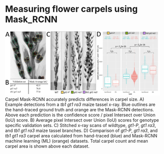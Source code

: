 # Measuring flower carpels using Mask_RCNN

![Segmentation Sample](carpel/carpelMaskRCNN_cropped.jpg)
Carpel Mask-RCNN accurately predicts differences in carpel size. A) Example detections from a *tb1 gt1 ra3* maize tassel x-ray. Blue outlines are the hand-traced ground truth and orange are the Mask-RCNN detections. Above each prediction is the confidence score / pixel Intersect over Union (IoU) score. B) Average pixel Intersect over Union (IoU) scores for genotype specific validation sets. C) Stitched x-ray scans of wildtype, *gt1-P*, *gt1 ra3*, and *tb1 gt1 ra3* maize tassel branches. D) Comparison of *gt1-P*, *gt1 ra3*, and *tb1 gt1 ra3* carpel area calculated from hand-traced (blue) and Mask-RCNN machine learning (ML) (orange) datasets. Total carpel count and mean carpel area is shown above each dataset.
